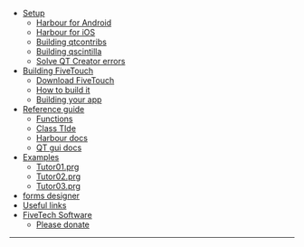   * [Setup](Setup)
    * [Harbour for Android](build_Harbour_for_Android)
    * [Harbour for iOS](build_Harbour_for_iOS)
    * [Building qtcontribs](building_qtcontribs)
    * [Building qscintilla](building_qscintilla)
    * [Solve QT Creator errors](solve_QT_Creator_errors)
  * [Building FiveTouch]()
    * [Download FiveTouch](download_fivetouch)
    * [How to build it](how_to_build_Fivetouch)
    * [Building your app](building_your_app)
  * [Reference guide]()
    * [Functions](FiveTouch_functions)
    * [Class TIde](Class_TIde)
    * [Harbour docs](https://harbour.github.io/doc/)
    * [QT gui docs](https://doc.qt.io/qt-5.10/qtquickcontrols-index.html)
  * [Examples]()
    * [Tutor01.prg](tutor01.prg)
    * [Tutor02.prg](tutor02.prg)
    * [Tutor03.prg](tutor03.prg)
  * [forms designer](fivetouch_forms_designer)
  * [Useful links](useful_links)
  * [FiveTech Software](http://www.fivetechsoft.com)
    * [Please donate](Please_donate)

***

